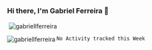 ### Hi there, I'm Gabriel Ferreira 👋

<p>&nbsp;<img align="center" src="https://github-readme-stats.vercel.app/api?username=gabriellferreira&show_icons=true&count_private=true" alt="gabriellferreira" /></p>
<p><img align="left" src="https://github-readme-stats.vercel.app/api/top-langs/?username=gabriellferreira&layout=compact&hide=html,css,assembly,c++&count_private=true" alt="gabriellferreira" /></p>

<!--START_SECTION:waka-->
```text
No Activity tracked this Week
```
<!--END_SECTION:waka-->
